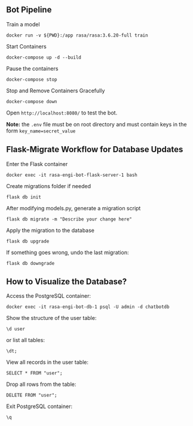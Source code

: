 ## Bot Pipeline
Train a model
```
docker run -v ${PWD}:/app rasa/rasa:3.6.20-full train
```
Start Containers
```
docker-compose up -d --build
```
Pause the containers
```
docker-compose stop
```
Stop and Remove Containers Gracefully
```
docker-compose down
```
Open ```http://localhost:8080/``` to test the bot.

**Note:** the `.env` file must be on root directory and must contain keys in the form `key_name=secret_value`

## Flask-Migrate Workflow for Database Updates
Enter the Flask container
```
docker exec -it rasa-engi-bot-flask-server-1 bash
```
Create migrations folder if needed
```
flask db init
```
After modifying models.py, generate a migration script
```
flask db migrate -m "Describe your change here"
```
Apply the migration to the database
```
flask db upgrade
```
If something goes wrong, undo the last migration:
```
flask db downgrade
```

## How to Visualize the Database?

Access the PostgreSQL container:
```
docker exec -it rasa-engi-bot-db-1 psql -U admin -d chatbotdb
```
Show the structure of the user table:
```
\d user
```
or list all tables:
```
\dt;
```
View all records in the user table:
```
SELECT * FROM "user";
```
Drop all rows from the table:
```
DELETE FROM "user";
```
Exit PostgreSQL container:
```
\q
```
